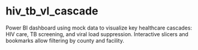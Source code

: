 # hiv_tb_vl_cascade
Power BI dashboard using mock data to visualize key healthcare cascades: HIV care, TB screening, and viral load suppression. Interactive slicers and bookmarks allow filtering by county and facility.
